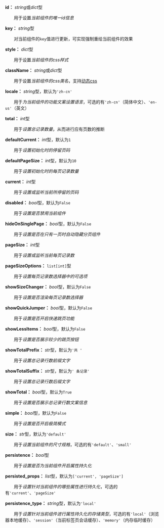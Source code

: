 **id：** *string*或*dict*型

　　用于设置*当前组件的唯一id信息*

**key：** *string*型

　　对当前组件的`key`值进行更新，可实现强制重绘当前组件的效果

**style：** *dict*型

　　用于设置*当前组件的css样式*

**className：** *string*或*dict*型

　　用于设置*当前组件的css类名*，支持[动态css](/advanced-classname)

**locale：** *string*型，默认为`'zh-cn'`

　　用于*为当前组件的功能文案设置语言*，可选的有`'zh-cn'`（简体中文）、`'en-us'`（英文）

**total：** *int*型

　　用于*设置总记录数量*，从而进行应有页数的推断

**defaultCurrent：** *int*型，默认为`1`

　　用于*设置初始化时的停留页码*

**defaultPageSize：** *int*型，默认为`10`

　　用于*设置初始化时的每页记录数量*

**current：** *int*型

　　用于*设置或监听当前所停留的页码*

**disabled：** *bool*型，默认为`False`

　　用于*设置是否禁用当前组件*

**hideOnSinglePage：** *bool*型，默认为`False`

　　用于*设置是否在只有一页时自动隐藏分页组件*

**pageSize：** *int*型

　　用于*设置或监听当前每页记录数*

**pageSizeOptions：** `list[int]`型

　　用于*设置每页记录数选择器中的可选项*

**showSizeChanger：** *bool*型，默认为`False`

　　用于*设置是否渲染每页记录数选择器*

**showQuickJumper：** *bool*型，默认为`False`

　　用于*设置是否开启快速跳页功能*

**showLessItems：** *bool*型，默认为`False`

　　用于*设置是否展示较少的跳页按钮*

**showTotalPrefix：** *str*型，默认为`'共 '`

　　用于*设置总记录行数前缀文字*

**showTotalSuffix：** *str*型，默认为`' 条记录'`

　　用于*设置总记录行数后缀文字*

**showTotal：** *bool*型，默认为`True`

　　用于*设置是否展示总记录行数文案信息*

**simple：** *bool*型，默认为`False`

　　用于*设置是否开启极简模式*

**size：** *str*型，默认为`'default'`

　　用于*设置当前组件的尺寸规格*，可选的有`'default'`、`'small'`

**persistence：** *bool*型

　　用于*设置是否为当前组件开启属性持久化*

**persisted_props：** *list*型，默认为`['current', 'pageSize']`

　　用于*设置针对当前组件的哪些属性进行持久化*，可选的有`'current'`、`'pageSize'`

**persistence_type：** *string*型，默认为`'local'`

　　用于*设置针对当前组件进行属性持久化的存储类型*，可选的有`'local'`（浏览器本地缓存）、`'session'`（当前标签页会话缓存）、`'memory'`（内存临时缓存）